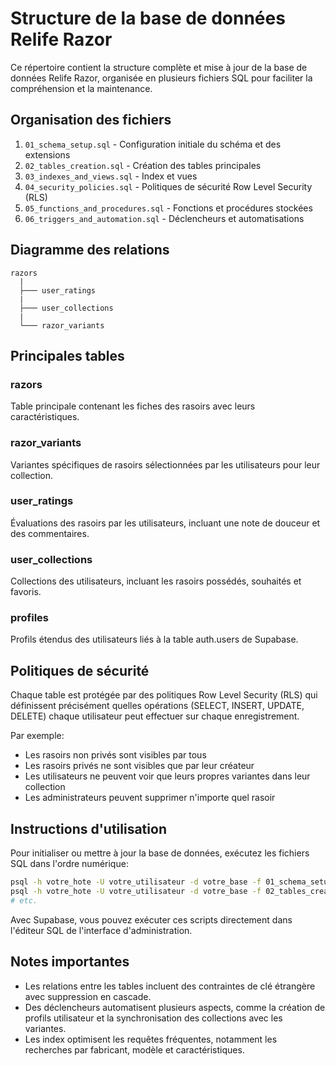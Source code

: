 # Structure de la base de données Relife Razor

Ce répertoire contient la structure complète et mise à jour de la base de données Relife Razor, organisée en plusieurs fichiers SQL pour faciliter la compréhension et la maintenance.

## Organisation des fichiers

1. `01_schema_setup.sql` - Configuration initiale du schéma et des extensions
2. `02_tables_creation.sql` - Création des tables principales
3. `03_indexes_and_views.sql` - Index et vues
4. `04_security_policies.sql` - Politiques de sécurité Row Level Security (RLS)
5. `05_functions_and_procedures.sql` - Fonctions et procédures stockées
6. `06_triggers_and_automation.sql` - Déclencheurs et automatisations

## Diagramme des relations

```
razors
  |
  ├─── user_ratings
  |
  ├─── user_collections
  |
  └─── razor_variants
```

## Principales tables

### razors
Table principale contenant les fiches des rasoirs avec leurs caractéristiques.

### razor_variants
Variantes spécifiques de rasoirs sélectionnées par les utilisateurs pour leur collection.

### user_ratings
Évaluations des rasoirs par les utilisateurs, incluant une note de douceur et des commentaires.

### user_collections
Collections des utilisateurs, incluant les rasoirs possédés, souhaités et favoris.

### profiles
Profils étendus des utilisateurs liés à la table auth.users de Supabase.

## Politiques de sécurité

Chaque table est protégée par des politiques Row Level Security (RLS) qui définissent précisément quelles opérations (SELECT, INSERT, UPDATE, DELETE) chaque utilisateur peut effectuer sur chaque enregistrement.

Par exemple:
- Les rasoirs non privés sont visibles par tous
- Les rasoirs privés ne sont visibles que par leur créateur
- Les utilisateurs ne peuvent voir que leurs propres variantes dans leur collection
- Les administrateurs peuvent supprimer n'importe quel rasoir

## Instructions d'utilisation

Pour initialiser ou mettre à jour la base de données, exécutez les fichiers SQL dans l'ordre numérique:

```bash
psql -h votre_hote -U votre_utilisateur -d votre_base -f 01_schema_setup.sql
psql -h votre_hote -U votre_utilisateur -d votre_base -f 02_tables_creation.sql
# etc.
```

Avec Supabase, vous pouvez exécuter ces scripts directement dans l'éditeur SQL de l'interface d'administration.

## Notes importantes

- Les relations entre les tables incluent des contraintes de clé étrangère avec suppression en cascade.
- Des déclencheurs automatisent plusieurs aspects, comme la création de profils utilisateur et la synchronisation des collections avec les variantes.
- Les index optimisent les requêtes fréquentes, notamment les recherches par fabricant, modèle et caractéristiques.
